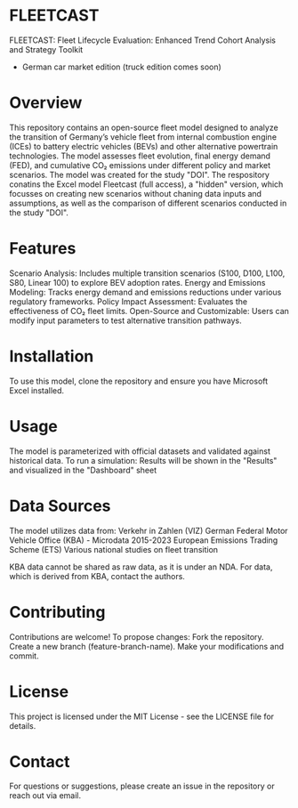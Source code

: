 # FLEETCAST
FLEETCAST: Fleet Lifecycle Evaluation:  Enhanced Trend Cohort Analysis and Strategy Toolkit
- German car market edition (truck edition comes soon)

# Overview

This repository contains an open-source fleet model designed to analyze the transition of Germany’s vehicle fleet from internal combustion engine (ICEs) to battery electric vehicles (BEVs) and other alternative powertrain technologies. The model assesses fleet evolution, final energy demand (FED), and cumulative CO₂ emissions under different policy and market scenarios. The model was created for the study "DOI".
The respository conatins the Excel model Fleetcast (full access), a "hidden" version, which focusses on creating new scenarios without chaning data inputs and assumptions, as well as the comparison of different scenarios conducted in the study "DOI". 

# Features
Scenario Analysis: Includes multiple transition scenarios (S100, D100, L100, S80, Linear 100) to explore BEV adoption rates.
Energy and Emissions Modeling: Tracks energy demand and emissions reductions under various regulatory frameworks.
Policy Impact Assessment: Evaluates the effectiveness of CO₂ fleet limits.
Open-Source and Customizable: Users can modify input parameters to test alternative transition pathways.

# Installation
To use this model, clone the repository and ensure you have Microsoft Excel installed.

# Usage
The model is parameterized with official datasets and validated against historical data. To run a simulation:
Results will be shown in the "Results" and visualized in the "Dashboard" sheet

# Data Sources
The model utilizes data from:
Verkehr in Zahlen (VIZ)
German Federal Motor Vehicle Office (KBA) - Microdata 2015-2023
European Emissions Trading Scheme (ETS)
Various national studies on fleet transition

KBA data cannot be shared as raw data, as it is under an NDA. For data, which is derived from KBA, contact the authors.

# Contributing
Contributions are welcome! To propose changes:
Fork the repository.
Create a new branch (feature-branch-name).
Make your modifications and commit.

# License
This project is licensed under the MIT License - see the LICENSE file for details.

# Contact
For questions or suggestions, please create an issue in the repository or reach out via email.
